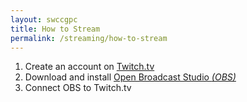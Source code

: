 ```yaml
---
layout: swccgpc
title: How to Stream
permalink: /streaming/how-to-stream
---
```


1. Create an account on [Twitch.tv](https://twitch.tv)
2. Download and install [Open Broadcast Studio _(OBS)_](https://obsproject.com/)
3. Connect OBS to Twitch.tv

